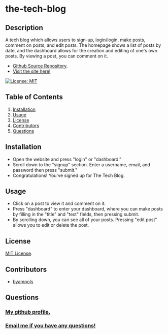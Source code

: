 # the-tech-blog

## Description
A tech blog which allows users to sign-up, login/login, make posts, comment on posts, and edit posts. The homepage shows a list of posts by date, and the dashboard allows for the creation and editing of one's own posts. By viewing a post, you can comment on it.

* [Github Source Repository](https://github.com/byampols/the-tech-blog).
* [Visit the site here!]()

[![License: MIT](https://img.shields.io/badge/License-MIT-yellow.svg)](https://opensource.org/licenses/MIT)

## Table of Contents
1. [Installation](#installation)
2. [Usage](#usage)
3. [License](#license)
4. [Contributors](#contributors)
5. [Questions](#questions)

## Installation
* Open the website and press "login" or "dashboard."
* Scroll down to the "signup" section. Enter a username, email, and password then press "submit."
* Congratulations! You've signed up for The Tech Blog.

## Usage
* Click on a post to view it and comment on it.
* Press "dashboard" to enter your dashboard, where you can make posts by filling in the "title" and "text" fields, then pressing submit.
* By scrolling down, you can see all of your posts. Pressing "edit post" allows you to edit or delete the post.

## License
[MIT License](https://opensource.org/licenses/MIT).

## Contributors
* [byampols](https://github.com/byampols)

## Questions
### [My github profile.](https://github.com/byampols)
### [Email me if you have any questions!](byampols@alumni.cmu.edu)